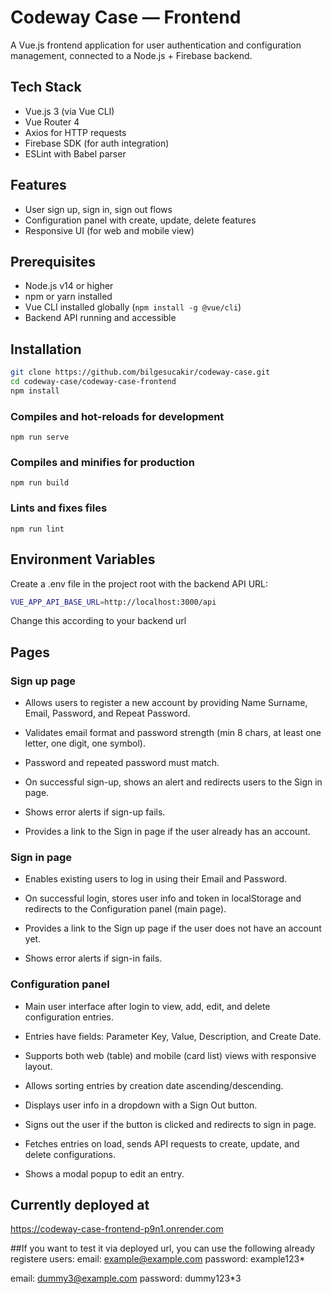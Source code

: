 # Codeway Case — Frontend

A Vue.js frontend application for user authentication and configuration management, connected to a Node.js + Firebase backend.

## Tech Stack

- Vue.js 3 (via Vue CLI)
- Vue Router 4
- Axios for HTTP requests
- Firebase SDK (for auth integration)
- ESLint with Babel parser

## Features

- User sign up, sign in, sign out flows
- Configuration panel with create, update, delete features
- Responsive UI (for web and mobile view)

## Prerequisites

- Node.js v14 or higher
- npm or yarn installed
- Vue CLI installed globally (`npm install -g @vue/cli`)
- Backend API running and accessible

## Installation

```bash
git clone https://github.com/bilgesucakir/codeway-case.git
cd codeway-case/codeway-case-frontend
npm install
```

### Compiles and hot-reloads for development
```
npm run serve
```

### Compiles and minifies for production
```
npm run build
```

### Lints and fixes files
```
npm run lint
```

## Environment Variables

Create a .env file in the project root with the backend API URL:
```bash
VUE_APP_API_BASE_URL=http://localhost:3000/api
```
Change this according to your backend url

## Pages

### Sign up page
- Allows users to register a new account by providing Name Surname, Email, Password, and Repeat Password.

- Validates email format and password strength (min 8 chars, at least one letter, one digit, one symbol).

- Password and repeated password must match.

- On successful sign-up, shows an alert and redirects users to the Sign in page.

- Shows error alerts if sign-up fails.

- Provides a link to the Sign in page if the user already has an account.

### Sign in page

- Enables existing users to log in using their Email and Password.

- On successful login, stores user info and token in localStorage and redirects to the Configuration panel (main page).

- Provides a link to the Sign up page if the user does not have an account yet.

- Shows error alerts if sign-in fails.

### Configuration panel

- Main user interface after login to view, add, edit, and delete configuration entries.

- Entries have fields: Parameter Key, Value, Description, and Create Date.

- Supports both web (table) and mobile (card list) views with responsive layout.

- Allows sorting entries by creation date ascending/descending.

- Displays user info in a dropdown with a Sign Out button.

- Signs out the user if the button is clicked and redirects to sign in page.

- Fetches entries on load, sends API requests to create, update, and delete configurations.

- Shows a modal popup to edit an entry.

## Currently deployed at
https://codeway-case-frontend-p9n1.onrender.com

##If you want to test it via deployed url, you can use the following already registere users:
email: example@example.com
password: example123*

email: dummy3@example.com
password: dummy123*3